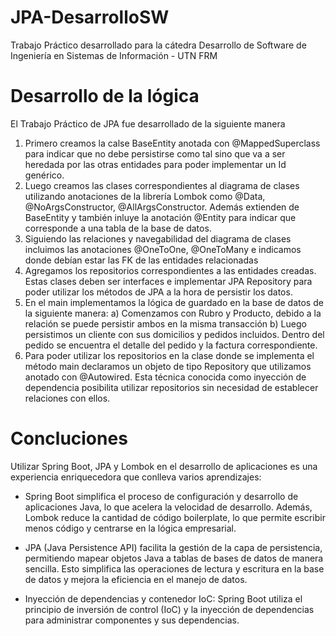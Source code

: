 # JPA-DesarrolloSW
Trabajo Práctico desarrollado para la cátedra Desarrollo de Software de Ingeniería en Sistemas de Información - UTN FRM

# Desarrollo de la lógica
El Trabajo Práctico de JPA fue desarrollado de la siguiente manera
1. Primero creamos la calse BaseEntity anotada con @MappedSuperclass para indicar que no debe persistirse como tal sino que va a ser heredada por las otras entidades para poder implementar un Id genérico.
2. Luego creamos las clases correspondientes al diagrama de clases utilizando anotaciones de la librería Lombok como @Data, @NoArgsConstructor, @AllArgsConstructor. Además extienden de BaseEntity y también inluye la anotación @Entity para indicar que corresponde a una tabla de la base de datos.
3. Siguiendo las relaciones y navegabilidad del diagrama de clases incluimos las anotaciones @OneToOne, @OneToMany e indicamos donde debían estar las FK de las entidades relacionadas
4. Agregamos los repositorios correspondientes a las entidades creadas. Estas clases deben ser interfaces e implementar JPA Repository para poder utilizar los métodos de JPA a la hora de persistir los datos.
5. En el main implementamos la lógica de guardado en la base de datos de la siguiente manera:
    a) Comenzamos con Rubro y Producto, debido a la relación se puede persistir ambos en la misma transacción
    b) Luego persistimos un cliente con sus domicilios y pedidos incluidos. Dentro del pedido se encuentra el detalle del              pedido y la factura correspondiente.
6. Para poder utilizar los repositorios en la clase donde se implementa el método main declaramos un objeto de tipo Repository que utilizamos anotado con @Autowired. Esta técnica conocida como inyección de dependencia posibilita utilizar repositorios sin necesidad de establecer relaciones con ellos.

# Concluciones
Utilizar Spring Boot, JPA y Lombok en el desarrollo de aplicaciones es una experiencia enriquecedora que conlleva varios aprendizajes:

-  Spring Boot simplifica el proceso de configuración y desarrollo de aplicaciones Java, lo que acelera la velocidad de desarrollo. Además, Lombok reduce la cantidad de código boilerplate, lo que permite escribir menos código y centrarse en la lógica empresarial.

-  JPA (Java Persistence API) facilita la gestión de la capa de persistencia, permitiendo mapear objetos Java a tablas de bases de datos de manera sencilla. Esto simplifica las operaciones de lectura y escritura en la base de datos y mejora la eficiencia en el manejo de datos.

-  Inyección de dependencias y contenedor IoC: Spring Boot utiliza el principio de inversión de control (IoC) y la inyección de dependencias para administrar componentes y sus dependencias.






